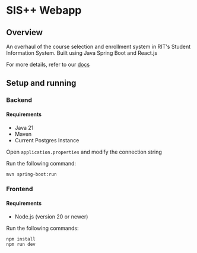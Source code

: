 # SIS++ Webapp

## Overview

An overhaul of the course selection and enrollment system in RIT's Student Information System. Built using Java Spring Boot and React.js

For more details, refer to our [docs](docs/README.md)

## Setup and running

### Backend

#### Requirements

- Java 21
- Maven
- Current Postgres Instance

Open `application.properties` and modify the connection string

Run the following command: 

```
mvn spring-boot:run
```

### Frontend

#### Requirements

- Node.js (version 20 or newer)

Run the following commands:

```
npm install
npm run dev
```

